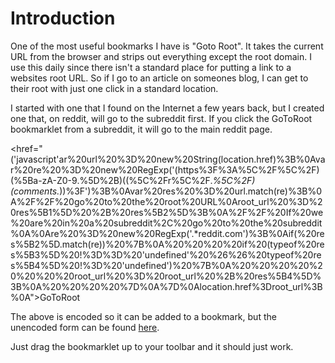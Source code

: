 # Introduction
One of the most useful bookmarks I have is "Goto Root".  It takes the current URL from the browser and strips out everything except the root domain.  I use this daily since there isn't a standard place for putting a link to a websites root URL.  So if I go to an article on someones blog, I can get to their root with just one click in a standard location.

I started with one that I found on the Internet a few years back, but I created one that, on reddit, will go to the subreddit first.  If you click the GoToRoot bookmarklet from a subreddit, it will go to the main reddit page.

<href="('javascript'ar%20url%20%3D%20new%20String(location.href)%3B%0Avar%20re%20%3D%20new%20RegExp('(https%3F%3A%5C%2F%5C%2F)(%5Ba-zA-Z0-9.%5D%2B)((%5C%2Fr%5C%2F.*%5C%2F)(comments.*))%3F')%3B%0Avar%20res%20%3D%20url.match(re)%3B%0A%2F%2F%20go%20to%20the%20root%20URL%0Aroot_url%20%3D%20res%5B1%5D%20%2B%20res%5B2%5D%3B%0A%2F%2F%20If%20we%20are%20in%20a%20subreddit%2C%20go%20to%20the%20subreddit%0A%0Are%20%3D%20new%20RegExp('.*reddit.com')%3B%0Aif(%20res%5B2%5D.match(re))%20%7B%0A%20%20%20%20if%20(typeof%20res%5B3%5D%20!%3D%3D%20'undefined'%20%26%26%20typeof%20res%5B4%5D%20!%3D%20'undefined')%20%7B%0A%20%20%20%20%20%20%20%20root_url%20%3D%20root_url%20%2B%20res%5B4%5D%3B%0A%20%20%20%20%7D%0A%7D%0Alocation.href%3Droot_url%3B%0A">GoToRoot</href>

The above is encoded so it can be added to a bookmark, but the unencoded form can be found [here](gotoroot.js).

Just drag the bookmarklet up to your toolbar and it should just work.